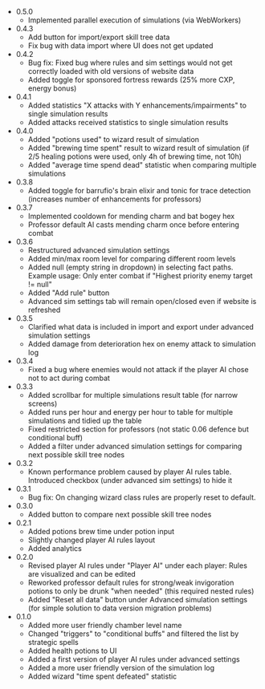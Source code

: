 - 0.5.0 
    - Implemented parallel execution of simulations (via WebWorkers)
- 0.4.3
    - Add button for import/export skill tree data
    - Fix bug with data import where UI does not get updated
- 0.4.2
    - Bug fix: Fixed bug where rules and sim settings would not get correctly loaded with old versions of website data
    - Added toggle for sponsored fortress rewards (25% more CXP, energy bonus)
- 0.4.1 
    - Added statistics "X attacks with Y enhancements/impairments" to single simulation results
    - Added attacks received statistics to single simulation results
- 0.4.0 
    - Added "potions used" to wizard result of simulation
    - Added "brewing time spent" result to wizard result of simulation (if 2/5 healing potions were used, only 4h of brewing time, not 10h)
    - Added "average time spend dead" statistic when comparing multiple simulations
- 0.3.8
    - Added toggle for barrufio's brain elixir and tonic for trace detection (increases number of enhancements for professors)
- 0.3.7
    - Implemented cooldown for mending charm and bat bogey hex
    - Professor default AI casts mending charm once before entering combat
- 0.3.6
    - Restructured advanced simulation settings
    - Added min/max room level for comparing different room levels
    - Added null (empty string in dropdown) in selecting fact paths. Example usage: Only enter combat if "Highest priority enemy target != null"
    - Added "Add rule" button
    - Advanced sim settings tab will remain open/closed even if website is refreshed
- 0.3.5
    - Clarified what data is included in import and export under advanced simulation settings
    - Added damage from deterioration hex on enemy attack to simulation log
- 0.3.4
    - Fixed a bug where enemies would not attack if the player AI chose not to act during combat
- 0.3.3 
    - Added scrollbar for multiple simulations result table (for narrow screens)
    - Added runs per hour and energy per hour to table for multiple simulations and tidied up the table
    - Fixed restricted section for professors (not static 0.06 defence but conditional buff)
    - Added a filter under advanced simulation settings for comparing next possible skill tree nodes
- 0.3.2
    - Known performance problem caused by player AI rules table. Introduced checkbox (under advanced sim settings) to hide it 
- 0.3.1
    - Bug fix: On changing wizard class rules are properly reset to default. 
- 0.3.0 
    - Added button to compare next possible skill tree nodes
- 0.2.1
    - Added potions brew time under potion input
    - Slightly changed player AI rules layout
    - Added analytics
- 0.2.0
    - Revised player AI rules under "Player AI" under each player: Rules are visualized and can be edited
    - Reworked professor default rules for strong/weak invigoration potions to only be drunk "when needed" (this required nested rules)
    - Added "Reset all data" button under Advanced simulation settings (for simple solution to data version migration problems)
- 0.1.0
    - Added more user friendly chamber level name
    - Changed "triggers" to "conditional buffs" and filtered the list by strategic spells
    - Added health potions to UI
    - Added a first version of player AI rules under advanced settings
    - Added a more user friendly version of the simulation log
    - Added wizard "time spent defeated" statistic 